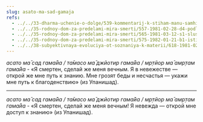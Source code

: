 ```yaml
---
slug: asato-ma-sad-gamaja
refs:
  - ../../33-dharma-uchenie-o-dolge/539-kommentarij-k-stiham-manu-samhity-1-1-5-i-2-1.md
  - ../../35-rodnoy-dom-za-predelami-mira-smerti/557-1981-02-28-d4-podlinnyj-progress-dvizhenie-ot-smerti-k-bessmertiyu.md
  - ../../35-rodnoy-dom-za-predelami-mira-smerti/565-1981-03-12-s1-slushanie-duhovnyh-istin-probuzhdaet-i-ochishhaet-serdtse.md
  - ../../35-rodnoy-dom-za-predelami-mira-smerti/575-1982-01-21-b1-istinnaya-umirotvorennost-za-predelami-materialnoj-dvojstvennosti.md
  - ../../38-subyektivnaya-evoluciya-ot-soznaniya-k-materii/618-1981-02-28-c2-mirozdanie-razvivaetsya-ot-soznaniya-k-materii.md
---
```


*асато ма̄ сад гама̄йа / та̄масо ма̄ джйотир гама̄йа / мр̣тйор ма̄ амр̣там гама̄йа* - «Я смертен, сделай же меня вечным. Я в невежестве — открой же мне путь к знанию. Мне грозят беды и несчастья — укажи мне путь к благоденствию» (из Упанишад).

---

*асато ма̄ сад гама̄йа / та̄масо ма̄ джйотир гама̄йа / мр̣тйор ма̄ амр̣там гама̄йа* - «Я смертен, сделай же меня вечным! Я невежда — открой мне доступ к знанию» (из Упанишад).
